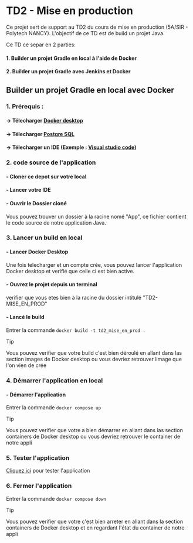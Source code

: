 # TD2 - Mise en production

Ce projet sert de support au TD2 du cours de mise en production (5A/SIR - Polytech NANCY). L'objectif de ce TD est de build un projet Java.

Ce TD ce separ en 2 parties:

#### 1. Builder un projet Gradle en local à l'aide de Docker

#### 2. Builder un projet Gradle avec Jenkins et Docker

## Builder un projet Gradle en local avec Docker

### 1. Prérequis :
#### -> Télecharger [Docker desktop](https://hub.docker.com/)
#### -> Télecharger [Postgre SQL](https://www.postgresql.org/download/)
#### -> Télecharger un IDE (Exemple : [Visual studio code](https://code.visualstudio.com/))

### 2.  code source de l'application

#### - Cloner ce depot sur votre local
#### - Lancer votre IDE
#### - Ouvrir le Dossier cloné

Vous pouvez trouver un dossier à la racine nomé "App", ce fichier contient le code source de notre application Java.

### 3. Lancer un build en local

#### - Lancer Docker Desktop
Une fois telecharger et un compte crée, vous pouvez lancer l'application Docker desktop et verifié que celle ci est bien active.

#### - Ouvrez le projet depuis un terminal
verifier que vous etes bien à la racine du dossier intitulé "TD2-MISE_EN_PROD"

#### - Lancé le build
Entrer la commande ```docker build -t td2_mise_en_prod .```

>[!TIP]
> Vous pouvez verifier que votre build c'est bien déroulé en allant dans las section images de Docker desktop ou vous devriez retrouver limage que l'on vien de crée

### 4. Démarrer l'application en local

#### - Démarrer l'application 
Entrer la commande ```docker compose up```

>[!TIP]
> Vous pouvez verifier que votre a bien démarrer en allant dans las section containers de Docker desktop ou vous devriez retrouver le container de notre appli

### 5. Tester l'application

[Cliquez ici](http://localhost:8080/public/test) pour tester l'application

### 6. Fermer l'application

Entrer la commande ```docker compose down```

>[!TIP]
> Vous pouvez verifier que votre c'est bien arreter en allant dans la section containers de Docker desktop et en regardant l'état du container de notre appli

